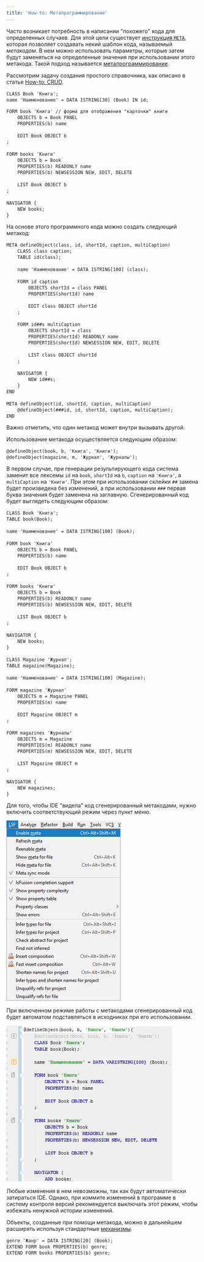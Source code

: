 ```yaml
---
title: 'How-to: Метапрограммирование'
---
```


Часто возникает потребность в написании "похожего" кода для определенных случаев. Для этой цели существует [инструкция `META`](META_statement.md), которая позволяет создавать некий шаблон кода, называемый *метакодом*. В нем можно использовать параметры, которые затем будут заменяться на определенные значения при использовании этого метакода. Такой подход называется [метапрограммирование](Metaprogramming.md).

Рассмотрим задачу создания простого справочника, как описано в статье [How-to: CRUD](How-to_CRUD.md).

```lsf
CLASS Book 'Книга';
name 'Наименование' = DATA ISTRING[30] (Book) IN id;
```

```lsf
FORM book 'Книга' // форма для отображения "карточки" книги
    OBJECTS b = Book PANEL
    PROPERTIES(b) name

    EDIT Book OBJECT b
;

FORM books 'Книги'
    OBJECTS b = Book
    PROPERTIES(b) READONLY name
    PROPERTIES(b) NEWSESSION NEW, EDIT, DELETE

    LIST Book OBJECT b
;

NAVIGATOR {
    NEW books;
}
```

На основе этого программного кода можно создать следующий метакод:

```lsf
META defineObject(class, id, shortId, caption, multiCaption)
    CLASS class caption;
    TABLE id(class);

    name 'Наименование' = DATA ISTRING[100] (class);

    FORM id caption
        OBJECTS shortId = class PANEL
        PROPERTIES(shortId) name

        EDIT class OBJECT shortId
    ;

    FORM id##s multiCaption
        OBJECTS shortId = class
        PROPERTIES(shortId) READONLY name
        PROPERTIES(shortId) NEWSESSION NEW, EDIT, DELETE

        LIST class OBJECT shortId
    ;

    NAVIGATOR {
        NEW id##s;
    }
END

META defineObject(id, shortId, caption, multiCaption)
    @defineObject(###id, id, shortId, caption, multiCaption);
END
```

Важно отметить, что один метакод может внутри вызывать другой.

Использование метакода осуществляется следующим образом:

```lsf
@defineObject(book, b, 'Книга', 'Книги');
@defineObject(magazine, m, 'Журнал', 'Журналы');
```

В первом случае, при генерации результирующего кода система заменит все лексемы `id` на `book`, `shortId` на `b`, `caption` на `'Книга'`, а `multiCaption` на `'Книги'`. При этом при использовании склейки `##` замена будет произведена без изменений, а при использовании `###` первая буква значения будет заменена на заглавную. Сгенерированный код будет выглядеть следующим образом:

```lsf
CLASS Book 'Книга';
TABLE book(Book);

name 'Наименование' = DATA ISTRING[100] (Book);

FORM book 'Книга'
    OBJECTS b = Book PANEL
    PROPERTIES(b) name

    EDIT Book OBJECT b
;

FORM books 'Книги'
    OBJECTS b = Book
    PROPERTIES(b) READONLY name
    PROPERTIES(b) NEWSESSION NEW, EDIT, DELETE

    LIST Book OBJECT b
;

NAVIGATOR {
    NEW books;
}

CLASS Magazine 'Журнал';
TABLE magazine(Magazine);

name 'Наименование' = DATA ISTRING[100] (Magazine);

FORM magazine 'Журнал'
    OBJECTS m = Magazine PANEL
    PROPERTIES(m) name

    EDIT Magazine OBJECT m
;

FORM magazines 'Журналы'
    OBJECTS m = Magazine
    PROPERTIES(m) READONLY name
    PROPERTIES(m) NEWSESSION NEW, EDIT, DELETE

    LIST Magazine OBJECT m
;

NAVIGATOR {
    NEW magazines;
}
```

Для того, чтобы IDE "видела" код сгенерированный метакодами, нужно включить соответствующий режим через пункт меню.

![](images/How-to_Metaprogramming_enable.png)

При включенном режиме работы с метакодами сгенерированный код будет автоматом подставляться в исходниках при его использовании.

![](images/How-to_Metaprogramming_metaMode.png)

Любые изменения в нем невозможны, так как будут автоматически затираться IDE. Однако, при коммите изменений в программе в систему контроля версий рекомендуется выключать этот режим, чтобы избежать ненужной истории изменений.

Объекты, созданные при помощи метакода, можно в дальнейшем расширять используя стандартные [механизмы](How-to_Extensions.md).

```lsf
genre 'Жанр' = DATA ISTRING[20] (Book);
EXTEND FORM book PROPERTIES(b) genre;
EXTEND FORM books PROPERTIES(b) genre;
```
